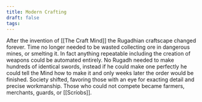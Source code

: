 ```yaml
---
title: Modern Crafting
draft: false
tags:
---
```

After the invention of [[The Craft Mind]] the Rugadhian craftscape changed forever. Time no longer needed to be wasted collecting ore in dangerous mines, or smelting it. In fact anything repeatable including the creation of weapons could be automated entirely. No Rugadh needed to make hundreds of identical swords, instead if he could make one perfectly he could tell the Mind how to make it and only weeks later the order would be finished. Society shifted, favoring those with an eye for exacting detail and precise workmanship. Those who could not compete became farmers, merchants, guards, or [[Scríobs]].